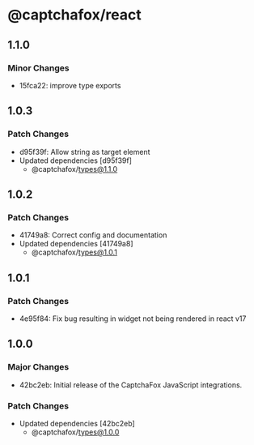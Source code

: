 # @captchafox/react

## 1.1.0

### Minor Changes

- 15fca22: improve type exports

## 1.0.3

### Patch Changes

- d95f39f: Allow string as target element
- Updated dependencies [d95f39f]
  - @captchafox/types@1.1.0

## 1.0.2

### Patch Changes

- 41749a8: Correct config and documentation
- Updated dependencies [41749a8]
  - @captchafox/types@1.0.1

## 1.0.1

### Patch Changes

- 4e95f84: Fix bug resulting in widget not being rendered in react v17

## 1.0.0

### Major Changes

- 42bc2eb: Initial release of the CaptchaFox JavaScript integrations.

### Patch Changes

- Updated dependencies [42bc2eb]
  - @captchafox/types@1.0.0
